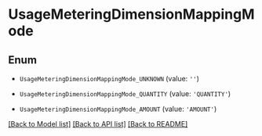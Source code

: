 # UsageMeteringDimensionMappingMode


## Enum

* `UsageMeteringDimensionMappingMode_UNKNOWN` (value: `''`)

* `UsageMeteringDimensionMappingMode_QUANTITY` (value: `'QUANTITY'`)

* `UsageMeteringDimensionMappingMode_AMOUNT` (value: `'AMOUNT'`)

[[Back to Model list]](../README.md#documentation-for-models) [[Back to API list]](../README.md#documentation-for-api-endpoints) [[Back to README]](../README.md)


